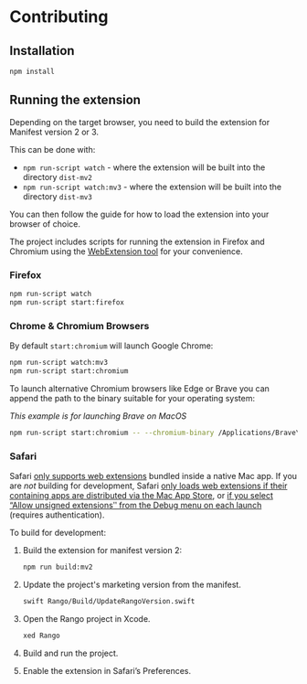 # Contributing

## Installation

```bash
npm install
```

## Running the extension

Depending on the target browser, you need to build the extension for Manifest version 2 or 3.

This can be done with:

- `npm run-script watch` - where the extension will be built into the directory `dist-mv2`
- `npm run-script watch:mv3` - where the extension will be built into the directory `dist-mv3`

You can then follow the guide for how to load the extension into your browser of choice.

The project includes scripts for running the extension in Firefox and Chromium using the  [WebExtension tool](https://github.com/mozilla/web-ext) for your convenience.

### Firefox

```bash
npm run-script watch
npm run-script start:firefox
```

### Chrome & Chromium Browsers

By default `start:chromium` will launch Google Chrome:

```bash
npm run-script watch:mv3
npm run-script start:chromium
```

To launch alternative Chromium browsers like Edge or Brave you can append the path to the binary suitable for your operating system:

_This example is for launching Brave on MacOS_

```bash
npm run-script start:chromium -- --chromium-binary /Applications/Brave\ Browser.app/Contents/MacOS/Brave\ Browser
```

### Safari

Safari [only supports web extensions](https://developer.apple.com/documentation/safariservices/safari_web_extensions) bundled inside a native Mac app. If you are *not* building for development, Safari [only loads web extensions if their containing apps are distributed via the Mac App Store](https://developer.apple.com/documentation/safariservices/safari_web_extensions/distributing_your_safari_web_extension), or [if you select “Allow unsigned extensionsʺ from the Debug menu on each launch](https://developer.apple.com/documentation/safariservices/safari_web_extensions/running_your_safari_web_extension) (requires authentication).

To build for development:

1. Build the extension for manifest version 2:

    ```bash
    npm run build:mv2
    ```

2. Update the project's marketing version from the manifest.

    ```bash
    swift Rango/Build/UpdateRangoVersion.swift
    ```

3. Open the Rango project in Xcode.
    ```bash
    xed Rango
    ```

4. Build and run the project.

5. Enable the extension in Safari’s Preferences.